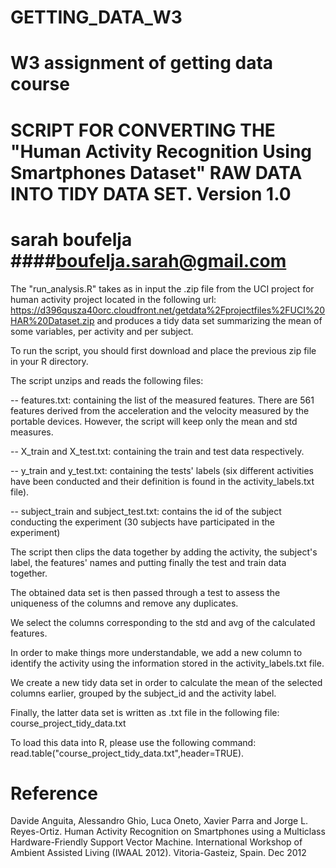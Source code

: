 # GETTING_DATA_W3
W3 assignment of getting data course
==================================================================
SCRIPT FOR CONVERTING THE "Human Activity Recognition Using Smartphones Dataset" RAW DATA
INTO TIDY DATA SET. 
Version 1.0
==================================================================
sarah boufelja
####boufelja.sarah@gmail.com
==================================================================

The "run_analysis.R" takes as in input the .zip file from the UCI project for human activity project located in the following url: https://d396qusza40orc.cloudfront.net/getdata%2Fprojectfiles%2FUCI%20HAR%20Dataset.zip and produces a tidy data set summarizing the mean of some variables, per activity and per subject. 

To run the script, you should first download and place the previous zip file in your R directory. 

The script unzips and reads the following files:

-- features.txt: containing the list of the measured features. There are 561 features derived from the acceleration and the velocity measured by the portable devices. However, the script will keep only the mean and std measures.

-- X_train and X_test.txt: containing the train and test data respectively. 

-- y_train and y_test.txt: containing the tests' labels (six different activities have been conducted and their definition is found in the activity_labels.txt file). 

-- subject_train and subject_test.txt: contains the id of the subject conducting the experiment (30 subjects have participated in the experiment)


The script then clips the data together by adding the activity, the subject's label, the features' names and putting finally the test and train data together. 

The obtained data set is then passed through a test to assess the uniqueness of the columns and remove any duplicates. 

We select the columns corresponding to the std and avg of the calculated features. 

In order to make things more understandable, we add a new column to identify the activity using the information stored in the activity_labels.txt file. 

We create a new tidy data set in order to calculate the mean of the selected columns earlier, grouped by the subject_id and the activity label. 

Finally, the latter data set is written as .txt file in the following file: course_project_tidy_data.txt

To load this data into R, please use the following command: read.table("course_project_tidy_data.txt",header=TRUE). 




Reference
========

Davide Anguita, Alessandro Ghio, Luca Oneto, Xavier Parra and Jorge L. Reyes-Ortiz. Human Activity Recognition on Smartphones using a Multiclass Hardware-Friendly Support Vector Machine. International Workshop of Ambient Assisted Living (IWAAL 2012). Vitoria-Gasteiz, Spain. Dec 2012

